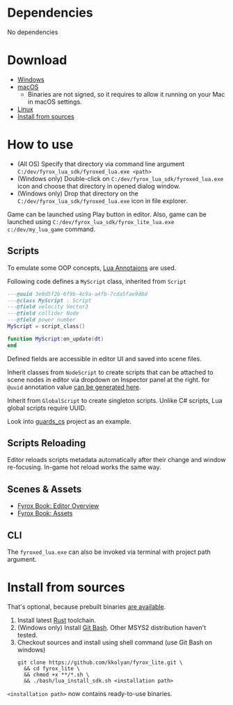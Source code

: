 # Dependencies

No dependencies

# Download

* [Windows](https://github.com/kkolyan/fyrox_lite_bin/raw/refs/heads/0.1.0/fyrox_lua-0.1.0-win.zip)
* [macOS](https://github.com/kkolyan/fyrox_lite_bin/raw/refs/heads/0.1.0/fyrox_lua-0.1.0-macos.zip)
    * Binaries are not signed, so it requires to allow it running on your Mac in macOS settings.
* [Linux](https://github.com/kkolyan/fyrox_lite_bin/raw/refs/heads/0.1.0/fyrox_lua-0.1.0-linux.zip)
* [Install from sources](#install-from-sources)

# How to use

* (All OS) Specify that directory via command line argument `C:/dev/fyrox_lua_sdk/fyroxed_lua.exe <path>`
* (Windows only) Double-click on `C:/dev/fyrox_lua_sdk/fyroxed_lua.exe` icon and choose that directory in opened
  dialog window.
* (Windows only) Drop that directory on the `C:/dev/fyrox_lua_sdk/fyroxed_lua.exe` icon in file explorer.

Game can be launched using Play button in editor. Also, game can be launched using
`C:/dev/fyrox_lua_sdk/fyrox_lite_lua.exe c:/dev/my_lua_game` command.

## Scripts

To emulate some OOP concepts, [Lua Annotaions](https://luals.github.io/wiki/annotations/) are used.

Following code defines a `MyScript` class, inherited from `Script`

```lua
---@uuid 3e0d5f2b-6f9b-4c9a-a4fb-7cda5fae9d8d
---@class MyScript : Script
---@field velocity Vector3
---@field collider Node
---@field power number
MyScript = script_class()

function MyScript:on_update(dt)
end
```

Defined fields are accessible in editor UI and saved into scene files.

Inherit classes from `NodeScript` to create scripts that can be attached to scene nodes in editor via dropdown on
Inspector
panel at the right. for `@uuid` annotation value [can be generated here](https://www.uuidgenerator.net/).

Inherit from `GlobalScript` to create singleton scripts. Unlike C# scripts, Lua global scripts require UUID.

Look into [guards_cs](https://github.com/kkolyan/fyrox_lite/tree/main/showcase/guards_lua) project as an example.

## Scripts Reloading

Editor reloads scripts metadata automatically after their change and window re-focusing. In-game hot reload works the
same way.

## Scenes & Assets

* [Fyrox Book: Editor Overview](https://fyrox-book.github.io/beginning/editor_overview.html)
* [Fyrox Book: Assets](https://fyrox-book.github.io/beginning/assets.html)

## CLI

The `fyroxed_lua.exe` can also be invoked via terminal with project path argument.

# Install from sources

That's optional, because prebuilt binaries [are available](#download).

1. Install latest [Rust](https://rustup.rs/) toolchain.
2. (Windows only) Install [Git Bash](https://git-scm.com/downloads/win). Other MSYS2 distribution haven't tested.
3. Checkout sources and install using shell command (use Git Bash on windows)
    ```shell 
    git clone https://github.com/kkolyan/fyrox_lite.git \
      && cd fyrox_lite \
      && chmod +x **/*.sh \
      && ./bash/lua_install_sdk.sh <installation path>
   ```

`<installation path>` now contains ready-to-use binaries.
